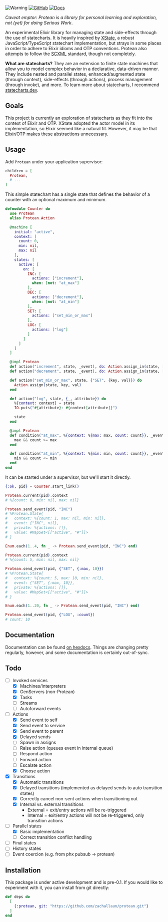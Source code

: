 ![Warning](https://img.shields.io/badge/Warning-Experimental-critical?labelColor=870800&color=d11a0f) [![GitHub](https://img.shields.io/badge/GitHub-zachallaun%2Fprotean-orange?logo=github)](https://github.com/zachallaun/protean) [![Docs](https://img.shields.io/badge/-Docs-informational)](https://hexdocs.pm/protean/)

<!-- MDOC !-->

_Caveat emptor: Protean is a library for personal learning and exploration, not (yet) for doing Serious Work_.

An experimental Elixir library for managing state and side-effects through the use of statecharts. It is heavily inspired by [XState](https://xstate.js.org/docs/), a robust JavaScript/TypeScript statechart implementation, but strays in some places in order to adhere to Elixir idioms and OTP conventions. Protean also attempts to follow the [SCXML](https://www.w3.org/TR/scxml/) standard, though not completely.

**What are statecharts?** They are an extension to finite state machines that allow you to model complex behavior in a declarative, data-driven manner. They include nested and parallel states, enhanced/augmented state (through context), side-effects (through actions), process management (through invoke), and more. To learn more about statecharts, I recommend [statecharts.dev](https://statecharts.dev/).

## Goals

This project is currently an exploration of statecharts as they fit into the context of Elixir and OTP. XState adopted the actor model in its implementation, so Elixir seemed like a natural fit. However, it may be that Elixir/OTP makes these abstractions unnecessary.

## Usage

Add `Protean` under your application supervisor:

```elixir
children = [
  Protean,
  # ...
]
```

This simple statechart has a single state that defines the behavior of a counter with an optional maximum and minimum.

```elixir
defmodule Counter do
  use Protean
  alias Protean.Action

  @machine [
    initial: "active",
    context: [
      count: 0,
      min: nil,
      max: nil
    ],
    states: [
      active: [
        on: [
          INC: [
            actions: ["increment"],
            when: [not: "at_max"]
          ],
          DEC: [
            actions: ["decrement"],
            when: [not: "at_min"]
          ],
          SET: [
            actions: ["set_min_or_max"]
          ],
          LOG: [
            actions: ["log"]
          ]
        ]
      ]
    ]
  ]

  @impl Protean
  def action("increment", state, _event), do: Action.assign_in(state, [:count], & &1 + 1)
  def action("decrement", state, _event), do: Action.assign_in(state, [:count], & &1 - 1)

  def action("set_min_or_max", state, {"SET", {key, val}}) do
    Action.assign(state, key, val)
  end

  def action("log", state, {_, attribute}) do
    %{context: context} = state
    IO.puts("#{attribute}: #{context[attribute]}")

    state
  end

  @impl Protean
  def condition("at_max", %{context: %{max: max, count: count}}, _event) do
    max && count >= max
  end

  def condition("at_min", %{context: %{min: min, count: count}}, _event) do
    min && count <= min
  end
end
```

It can be started under a supervisor, but we'll start it directly.

```elixir
{:ok, pid} = Counter.start_link()

Protean.current(pid).context
# %{count: 0, min: nil, max: nil}

Protean.send_event(pid, "INC")
# %Protean.State{
#   context: %{count: 1, max: nil, min: nil},
#   event: {"INC", nil},
#   private: %{actions: []},
#   value: #MapSet<[["active", "#"]]>
# }

Enum.each(1..4, fn _ -> Protean.send_event(pid, "INC") end)

Protean.current(pid).context
# %{count: 5, min: nil, max: nil}

Protean.send_event(pid, {"SET", {:max, 10}})
# %Protean.State{
#   context: %{count: 5, max: 10, min: nil},
#   event: {"SET", {:max, 10}},
#   private: %{actions: []},
#   value: #MapSet<[["active", "#"]]>
# }

Enum.each(1..20, fn _ -> Protean.send_event(pid, "INC") end)

Protean.send_event(pid, {"LOG", :count})
# count: 10
```

<!-- MDOC !-->

## Documentation

Documentation can be found [on hexdocs](https://hexdocs.pm/protean/readme.html). Things are changing pretty regularly, however, and some documentation is certainly out-of-sync.

## Todo

- [ ] Invoked services
  - [x] Machines/Interpreters
  - [x] GenServers (non-Protean)
  - [x] Tasks
  - [ ] Streams
  - [ ] Autoforward events
- [ ] Actions
  - [x] Send event to self
  - [x] Send event to service
  - [x] Send event to parent
  - [x] Delayed sends
  - [ ] Spawn in assigns
  - [ ] Raise action (queues event in internal queue)
  - [ ] Respond action
  - [ ] Forward action
  - [ ] Escalate action
  - [x] Choose action
- [x] Transitions
  - [x] Automatic transitions
  - [x] Delayed transitions (implemented as delayed sends to auto transition states)
  - [x] Correctly cancel non-sent actions when transitioning out
  - [x] Internal vs. external transitions
    - External = exit/entry actions will be re-triggered
    - Internal = exit/entry actions will not be re-triggered, only transition actions
- [ ] Parallel states
  - [x] Basic implementation
  - [ ] Correct transition conflict handling
- [ ] Final states
- [ ] History states
- [ ] Event coercion (e.g. from phx pubsub -> protean)

## Installation

This package is under active development and is pre-0.1. If you would like to experiment with it, you can install from git directly:

```elixir
def deps do
  [
    {:protean, git: "https://github.com/zachallaun/protean.git"}
  ]
end
```
